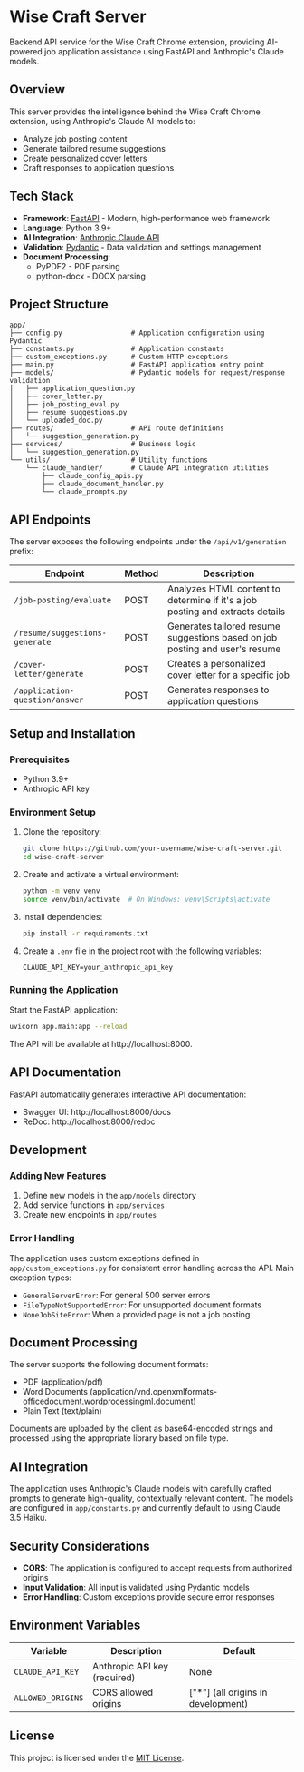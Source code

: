 # Wise Craft Server

Backend API service for the Wise Craft Chrome extension, providing AI-powered job application assistance using FastAPI and Anthropic's Claude models.

## Overview

This server provides the intelligence behind the Wise Craft Chrome extension, using Anthropic's Claude AI models to:

- Analyze job posting content
- Generate tailored resume suggestions
- Create personalized cover letters
- Craft responses to application questions

## Tech Stack

- **Framework**: [FastAPI](https://fastapi.tiangolo.com/) - Modern, high-performance web framework
- **Language**: Python 3.9+
- **AI Integration**: [Anthropic Claude API](https://www.anthropic.com/claude)
- **Validation**: [Pydantic](https://pydantic-docs.helpmanual.io/) - Data validation and settings management
- **Document Processing**:
  - PyPDF2 - PDF parsing
  - python-docx - DOCX parsing

## Project Structure

```
app/
├── config.py                 # Application configuration using Pydantic
├── constants.py              # Application constants
├── custom_exceptions.py      # Custom HTTP exceptions
├── main.py                   # FastAPI application entry point
├── models/                   # Pydantic models for request/response validation
│   ├── application_question.py
│   ├── cover_letter.py
│   ├── job_posting_eval.py
│   ├── resume_suggestions.py
│   └── uploaded_doc.py
├── routes/                   # API route definitions
│   └── suggestion_generation.py
├── services/                 # Business logic
│   └── suggestion_generation.py
└── utils/                    # Utility functions
    └── claude_handler/       # Claude API integration utilities
        ├── claude_config_apis.py
        ├── claude_document_handler.py
        └── claude_prompts.py
```

## API Endpoints

The server exposes the following endpoints under the `/api/v1/generation` prefix:

| Endpoint                       | Method | Description                                                                   |
| ------------------------------ | ------ | ----------------------------------------------------------------------------- |
| `/job-posting/evaluate`        | POST   | Analyzes HTML content to determine if it's a job posting and extracts details |
| `/resume/suggestions-generate` | POST   | Generates tailored resume suggestions based on job posting and user's resume  |
| `/cover-letter/generate`       | POST   | Creates a personalized cover letter for a specific job                        |
| `/application-question/answer` | POST   | Generates responses to application questions                                  |

## Setup and Installation

### Prerequisites

- Python 3.9+
- Anthropic API key

### Environment Setup

1. Clone the repository:

   ```bash
   git clone https://github.com/your-username/wise-craft-server.git
   cd wise-craft-server
   ```

2. Create and activate a virtual environment:

   ```bash
   python -m venv venv
   source venv/bin/activate  # On Windows: venv\Scripts\activate
   ```

3. Install dependencies:

   ```bash
   pip install -r requirements.txt
   ```

4. Create a `.env` file in the project root with the following variables:
   ```
   CLAUDE_API_KEY=your_anthropic_api_key
   ```

### Running the Application

Start the FastAPI application:

```bash
uvicorn app.main:app --reload
```

The API will be available at http://localhost:8000.

## API Documentation

FastAPI automatically generates interactive API documentation:

- Swagger UI: http://localhost:8000/docs
- ReDoc: http://localhost:8000/redoc

## Development

### Adding New Features

1. Define new models in the `app/models` directory
2. Add service functions in `app/services`
3. Create new endpoints in `app/routes`

### Error Handling

The application uses custom exceptions defined in `app/custom_exceptions.py` for consistent error handling across the API. Main exception types:

- `GeneralServerError`: For general 500 server errors
- `FileTypeNotSupportedError`: For unsupported document formats
- `NoneJobSiteError`: When a provided page is not a job posting

## Document Processing

The server supports the following document formats:

- PDF (application/pdf)
- Word Documents (application/vnd.openxmlformats-officedocument.wordprocessingml.document)
- Plain Text (text/plain)

Documents are uploaded by the client as base64-encoded strings and processed using the appropriate library based on file type.

## AI Integration

The application uses Anthropic's Claude models with carefully crafted prompts to generate high-quality, contextually relevant content. The models are configured in `app/constants.py` and currently default to using Claude 3.5 Haiku.

## Security Considerations

- **CORS**: The application is configured to accept requests from authorized origins
- **Input Validation**: All input is validated using Pydantic models
- **Error Handling**: Custom exceptions provide secure error responses

## Environment Variables

| Variable          | Description                  | Default                            |
| ----------------- | ---------------------------- | ---------------------------------- |
| `CLAUDE_API_KEY`  | Anthropic API key (required) | None                               |
| `ALLOWED_ORIGINS` | CORS allowed origins         | ["*"] (all origins in development) |

## License

This project is licensed under the [MIT License](LICENSE).
